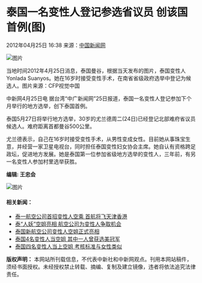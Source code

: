 # 泰国一名变性人登记参选省议员 创该国首例(图)

2012年04月25日 16:38 来源：[中国新闻网](http://www.chinanews.com/) 

![图片](http://image1.chinanews.com.cn/cnsupload/big/2012/04-25/4-8/20114b308515435398fb966efc1725f8.jpg)

当地时间2012年4月25日消息，泰国曼谷，根据当天发布的图片，泰国变性人Yonlada Suanyos。她在16岁时接受变性手术，在南省省级政府选举中登记为候选人。图片来源：CFP视觉中国  

中新网4月25日电 据台湾“中广新闻网”25日报道，泰国一名变性人登记参加下个月举行的地方选举，创下泰国首例。

泰国5月27日将举行地方选举，30岁的尤兰德周二(24日)已经登记北部难府省议员候选人。难府距离首都曼谷500公里。

尤兰德表示，自己在16岁时接受变性手术，从男性变成女性。目前她从事珠宝生意，并经营一家卫星电视台，同时担任泰国变性妇女协会主席。她自认有资格跨足政坛，促进地方发展。她是泰国第一位参加省级地方选举的变性人，三年前，有另一名变性人参加村里选举获胜。

**编辑: 王忠会** 

![图片](http://i3.chinanews.com/2011/news/images/1.png) 

#### 相关新闻：

- [泰一航空公司首招变性人空乘 首航将飞天津香港](http://www.chinanews.com/gj/2012/02-21/3686220.shtml)
- [泰“人妖”空姐亮相 航空公司为变性人争取机会](http://www.chinanews.com/gj/2011/12-16/3536481.shtml)
- [泰国新航空公司变性人空姐正式亮相](http://www.chinanews.com/tp/hd2011/2011/12-15/79953.shtml)
- [泰国4名变性人当空姐 其中一人曾获选美冠军](http://finance.chinanews.com/life/2011/02-11/2835981.shtml)
- [泰国四名变性人当上空姐 考核标准与女性类似](http://finance.chinanews.com/life/2011/02-11/2834420.shtml) 

**版权声明：** 本网站所刊载信息，不代表中新社和中新网观点。刊用本网站稿件，须经书面授权。未经授权禁止转载、摘编、复制及建立镜像，违者将依法追究法律责任。
<!-- tcd_original_link https://www.chinanews.com.cn/gj/2012/04-25/3845828.shtml -->

